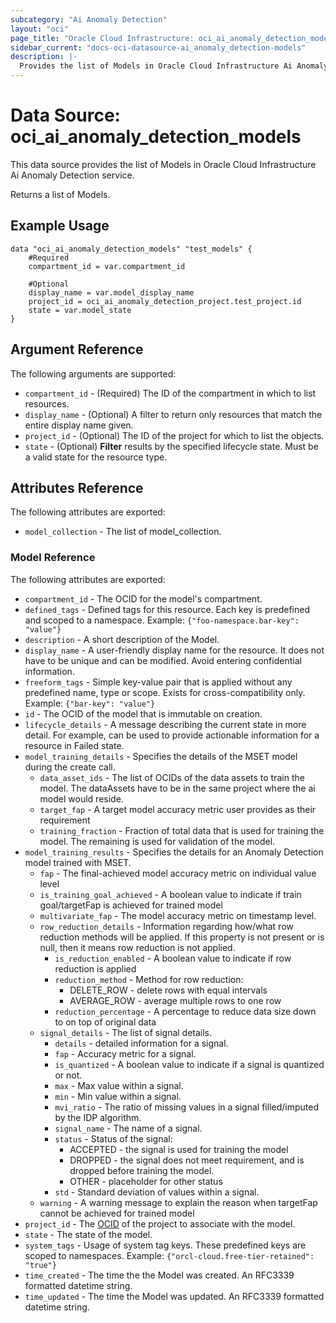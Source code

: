 ```yaml
---
subcategory: "Ai Anomaly Detection"
layout: "oci"
page_title: "Oracle Cloud Infrastructure: oci_ai_anomaly_detection_models"
sidebar_current: "docs-oci-datasource-ai_anomaly_detection-models"
description: |-
  Provides the list of Models in Oracle Cloud Infrastructure Ai Anomaly Detection service
---
```


# Data Source: oci_ai_anomaly_detection_models
This data source provides the list of Models in Oracle Cloud Infrastructure Ai Anomaly Detection service.

Returns a list of Models.


## Example Usage

```hcl
data "oci_ai_anomaly_detection_models" "test_models" {
	#Required
	compartment_id = var.compartment_id

	#Optional
	display_name = var.model_display_name
	project_id = oci_ai_anomaly_detection_project.test_project.id
	state = var.model_state
}
```

## Argument Reference

The following arguments are supported:

* `compartment_id` - (Required) The ID of the compartment in which to list resources.
* `display_name` - (Optional) A filter to return only resources that match the entire display name given.
* `project_id` - (Optional) The ID of the project for which to list the objects.
* `state` - (Optional) <b>Filter</b> results by the specified lifecycle state. Must be a valid state for the resource type. 


## Attributes Reference

The following attributes are exported:

* `model_collection` - The list of model_collection.

### Model Reference

The following attributes are exported:

* `compartment_id` - The OCID for the model's compartment.
* `defined_tags` - Defined tags for this resource. Each key is predefined and scoped to a namespace. Example: `{"foo-namespace.bar-key": "value"}` 
* `description` - A short description of the Model.
* `display_name` - A user-friendly display name for the resource. It does not have to be unique and can be modified. Avoid entering confidential information.
* `freeform_tags` - Simple key-value pair that is applied without any predefined name, type or scope. Exists for cross-compatibility only. Example: `{"bar-key": "value"}` 
* `id` - The OCID of the model that is immutable on creation.
* `lifecycle_details` - A message describing the current state in more detail. For example, can be used to provide actionable information for a resource in Failed state.
* `model_training_details` - Specifies the details of the MSET model during the create call.
	* `data_asset_ids` - The list of OCIDs of the data assets to train the model. The dataAssets have to be in the same project where the ai model would reside.
	* `target_fap` - A target model accuracy metric user provides as their requirement
	* `training_fraction` - Fraction of total data that is used for training the model. The remaining is used for validation of the model.
* `model_training_results` - Specifies the details for an Anomaly Detection model trained with MSET.
	* `fap` - The final-achieved model accuracy metric on individual value level
	* `is_training_goal_achieved` - A boolean value to indicate if train goal/targetFap is achieved for trained model
	* `multivariate_fap` - The model accuracy metric on timestamp level.
	* `row_reduction_details` - Information regarding how/what row reduction methods will be applied. If this property is not present or is null, then it means row reduction is not applied.
		* `is_reduction_enabled` - A boolean value to indicate if row reduction is applied
		* `reduction_method` - Method for row reduction:
			* DELETE_ROW - delete rows with equal intervals
			* AVERAGE_ROW - average multiple rows to one row 
		* `reduction_percentage` - A percentage to reduce data size down to on top of original data
	* `signal_details` - The list of signal details.
		* `details` - detailed information for a signal.
		* `fap` - Accuracy metric for a signal.
		* `is_quantized` - A boolean value to indicate if a signal is quantized or not.
		* `max` - Max value within a signal.
		* `min` - Min value within a signal.
		* `mvi_ratio` - The ratio of missing values in a signal filled/imputed by the IDP algorithm.
		* `signal_name` - The name of a signal.
		* `status` - Status of the signal:
			* ACCEPTED - the signal is used for training the model
			* DROPPED - the signal does not meet requirement, and is dropped before training the model.
			* OTHER - placeholder for other status 
		* `std` - Standard deviation of values within a signal.
	* `warning` - A warning message to explain the reason when targetFap cannot be achieved for trained model
* `project_id` - The [OCID](https://docs.cloud.oracle.com/iaas/Content/General/Concepts/identifiers.htm) of the project to associate with the model.
* `state` - The state of the model.
* `system_tags` - Usage of system tag keys. These predefined keys are scoped to namespaces. Example: `{"orcl-cloud.free-tier-retained": "true"}` 
* `time_created` - The time the the Model was created. An RFC3339 formatted datetime string.
* `time_updated` - The time the Model was updated. An RFC3339 formatted datetime string.

